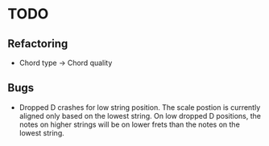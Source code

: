 # TODO

## Refactoring

* Chord type -> Chord quality

## Bugs

* Dropped D crashes for low string position. The scale postion is currently aligned only based on the lowest string. On low dropped D positions, the notes on higher strings will be on lower frets than the notes on the lowest string. 
